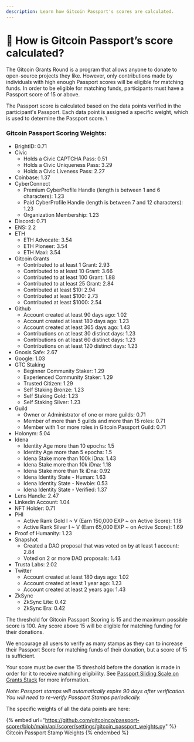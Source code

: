 ```yaml
---
description: Learn how Gitcoin Passport's scores are calculated.
---
```


# 🤔 How is Gitcoin Passport’s score calculated?

The Gitcoin Grants Round is a program that allows anyone to donate to open-source projects they like. However, only contributions made by individuals with high enough Passport scores will be eligible for matching funds. In order to be eligible for matching funds, participants must have a Passport score of 15 or above.

The Passport score is calculated based on the data points verified in the participant's Passport. Each data point is assigned a specific weight, which is used to determine the Passport score. \


### &#x20;Gitcoin Passport Scoring Weights:&#x20;

* BrightID: 0.71
* Civic
  * Holds a Civic CAPTCHA Pass: 0.51
  * Holds a Civic Uniqueness Pass: 3.29
  * Holds a Civic Liveness Pass: 2.27
* Coinbase: 1.37
* CyberConnect
  * Premium CyberProfile Handle (length is between 1 and 6 characters): 1.23
  * Paid CyberProfile Handle (length is between 7 and 12 characters): 1.23
  * Organization Membership: 1.23
* Discord: 0.71
* ENS: 2.2
* ETH
  * ETH Advocate: 3.54
  * ETH Pioneer: 3.54
  * ETH Maxi: 3.54
* Gitcoin Grants
  * Contributed to at least 1 Grant: 2.93
  * Contributed to at least 10 Grant: 3.66
  * Contributed to at least 100 Grant: 1.88
  * Contributed to at least 25 Grant: 2.84
  * Contributed at least $10: 2.94
  * Contributed at least $100: 2.73
  * Contributed at least $1000: 2.54
* Github
  * Account created at least 90 days ago: 1.02
  * Account created at least 180 days ago: 1.23
  * Account created at least 365 days ago: 1.43
  * Contributions on at least 30 distinct days: 1.23
  * Contributions on at least 60 distinct days: 1.23
  * Contributions on at least 120 distinct days: 1.23
* Gnosis Safe: 2.67
* Google: 1.03
* GTC Staking
  * Beginner Community Staker: 1.29
  * Experienced Community Staker: 1.29
  * Trusted Citizen: 1.29
  * Self Staking Bronze: 1.23
  * Self Staking Gold: 1.23
  * Self Staking Silver: 1.23
* Guild
  * Owner or Administrator of one or more guilds: 0.71
  * Member of more than 5 guilds and more than 15 roles: 0.71
  * Member with 1 or more roles in Gitcoin Passport Guild: 0.71
* Holonym: 5.04
* Idena
  * Identity Age more than 10 epochs: 1.5
  * Identity Age more than 5 epochs: 1.5
  * Idena Stake more than 100k iDna: 1.43
  * Idena Stake more than 10k iDna: 1.18
  * Idena Stake more than 1k iDna: 0.92
  * Idena Identity State - Human: 1.63
  * Idena Identity State - Newbie: 0.53
  * Idena Identity State - Verified: 1.37
* Lens Handle: 2.47
* Linkedin Account: 1.04
* NFT Holder: 0.71
* PHI
  * Active Rank Gold I \~ V (Earn 150,000 EXP \~ on Active Score): 1.18
  * Active Rank Silver I \~ V (Earn 65,000 EXP \~ on Active Score): 1.69
* Proof of Humanity: 1.23
* Snapshot
  * Created a DAO proposal that was voted on by at least 1 account: 2.84
  * Voted on 2 or more DAO proposals: 1.43
* Trusta Labs: 2.02
* Twitter
  * Account created at least 180 days ago: 1.02
  * Account created at least 1 year ago: 1.23
  * Account created at least 2 years ago: 1.43
* ZkSync
  * ZkSync Lite: 0.42
  * ZkSync Era: 0.42

The threshold for Gitcoin Passport Scoring is 15 and the maximum possible score is 100. Any score above 15 will be eligible for matching funding for their donations.

We encourage all users to verify as many stamps as they can to increase their Passport Score for matching funds of their donation, but a score of 15 is sufficient.&#x20;

Your score must be over the 15 threshold before the donation is made in order for it to receive matching eligibility. See [Passport Sliding Scale on Grants Stack](../../gitcoin-grants-program/passport-sliding-scale-on-grants-stack.md) for more information.

_Note: Passport stamps will automatically expire 90 days after verification. You will need to re-verify Passport Stamps periodically._

The specific weights of all the data points are here:

{% embed url="https://github.com/gitcoinco/passport-scorer/blob/main/api/scorer/settings/gitcoin_passport_weights.py" %}
Gitcoin Passport Stamp Weights
{% endembed %}
